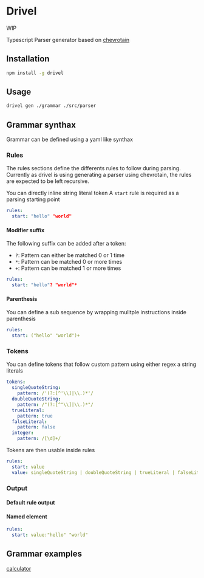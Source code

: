 # Drivel

WIP

Typescript Parser generator based on [chevrotain](https://github.com/Chevrotain/chevrotain)

## Installation

```bash
npm install -g drivel
```

## Usage

```bash
drivel gen ./grammar ./src/parser
```

## Grammar synthax

Grammar can be defined using a yaml like synthax

### Rules

The rules sections define the differents rules to follow during parsing. Currently as drivel is using generating a parser using chevrotain, the rules are expected to be left recursive.

You can directly inline string literal token
A `start` rule is required as a parsing starting point

```yaml
rules:
  start: "hello" "world"
```

#### Modifier suffix

The following suffix can be added after a token:

- `?`: Pattern can either be matched 0 or 1 time
- `*`: Pattern can be matched 0 or more times
- `+`: Pattern can be matched 1 or more times

```yaml
rules:
  start: "hello"? "world"*
```

#### Parenthesis

You can define a sub sequence by wrapping mulitple instructions inside parenthesis

```yaml
rules:
  start: ("hello" "world")+
```

### Tokens

You can define tokens that follow custom pattern using either regex a string literals

```yaml
tokens:
  singleQuoteString:
    pattern: /'(?:[^'\\]|\\.)*'/
  doubleQuoteString:
    pattern: /"(?:[^"\\]|\\.)*"/
  trueLiteral:
    pattern: true
  falseLiteral:
    pattern: false
  integer:
    pattern: /[\d]+/
```

Tokens are then usable inside rules

```yaml
rules:
  start: value
  value: singleQuoteString | doubleQuoteString | trueLiteral | falseLiteral | integer
```

### Output

#### Default rule output

#### Named element

```yaml
rules:
  start: value:"hello" "world"
```

## Grammar examples

[calculator](/examples/calculator/calculator.grammar)
